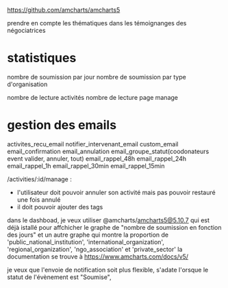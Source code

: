 https://github.com/amcharts/amcharts5


prendre en compte les thématiques dans les témoignanges des négociatrices

# statistiques
nombre de soumission par jour
nombre de soumission par type d'organisation

nombre de lecture activités
nombre de lecture page manage

# gestion des emails
activites_recu_email
notifier_intervenant_email
custom_email
email_confirmation
email_annulation
email_groupe_statut(coodonateurs event valider, annuler, tout)
email_rappel_48h
email_rappel_24h
email_rappel_1h
email_rappel_30min
email_rappel_15min


/activities/:id/manage :
- l'utilisateur doit pouvoir annuler son activité mais pas pouvoir restauré une fois annulé
- il doit pouvoir ajouter des tags

dans le dashboad, je veux utiliser @amcharts/amcharts5@5.10.7 qui est déjà istallé pour affchicher le graphe de "nombre de soumission en fonction des jours" et un autre graphe qui montre la proportion de 'public_national_institution', 'international_organization', 'regional_organization', 'ngo_association' et 'private_sector' la documentation se trouve à https://www.amcharts.com/docs/v5/


je veux que l'envoie de notification soit plus flexible, s'adate l'orsque le statut de l'évènement est "Soumise",
